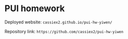 # PUI homework

Deployed website: `cassiex2.github.io/pui-hw-yiwen/`

Repository link: `https://github.com/cassiex2/pui-hw-yiwen`
